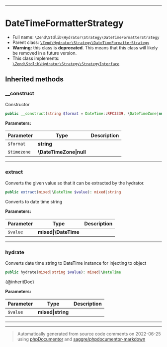***

# DateTimeFormatterStrategy





* Full name: `\Zend\Stdlib\Hydrator\Strategy\DateTimeFormatterStrategy`
* Parent class: [`\Zend\Hydrator\Strategy\DateTimeFormatterStrategy`](../../../Hydrator/Strategy/DateTimeFormatterStrategy.md)
* **Warning:** this class is **deprecated**. This means that this class will likely be removed in a future version.
* This class implements:
[`\Zend\Stdlib\Hydrator\Strategy\StrategyInterface`](./StrategyInterface.md)






## Inherited methods


### __construct

Constructor

```php
public __construct(string $format = DateTime::RFC3339, \DateTimeZone|null $timezone = null): mixed
```








**Parameters:**

| Parameter | Type | Description |
|-----------|------|-------------|
| `$format` | **string** |  |
| `$timezone` | **\DateTimeZone&#124;null** |  |




***

### extract

Converts the given value so that it can be extracted by the hydrator.

```php
public extract(mixed|\DateTime $value): mixed|string
```

Converts to date time string






**Parameters:**

| Parameter | Type | Description |
|-----------|------|-------------|
| `$value` | **mixed&#124;\DateTime** |  |




***

### hydrate

Converts date time string to DateTime instance for injecting to object

```php
public hydrate(mixed|string $value): mixed|\DateTime
```

{@inheritDoc}






**Parameters:**

| Parameter | Type | Description |
|-----------|------|-------------|
| `$value` | **mixed&#124;string** |  |




***


***
> Automatically generated from source code comments on 2022-06-25 using [phpDocumentor](http://www.phpdoc.org/) and [saggre/phpdocumentor-markdown](https://github.com/Saggre/phpDocumentor-markdown)
